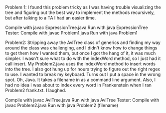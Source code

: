 Problem 1:
I found this problem tricky as I was having trouble visualizing the tree 
and figuring out the best way to implement the methods recursively,
but after talking to a TA I had an easier time.

Compile with javac ExpressionTree.java
Run with java ExpressionTree
Tester: Compile with javac Problem1.java
        Run with java Problem1

Problem2:
Stripping away the AvlTree class of generics and finding my way around
the class was challenging, and I didn't know how to change things to 
get them how I wanted them, but once I got the hang of it, it was much
simpler. I wasn't sure what to do with the indexWord method, so I
just had it call insert. My Problem2.java uses the indexWord method to
insert words into the tree. I also got hung up for hours trying to figure 
out the right regex to use. I wanted to break my keyboard. Turns out I 
put a space in the wrong spot. Oh, Java. It takes a filename in as a 
command line argument. Also, I had no idea I was about to index every 
word in Frankenstein when I ran Problem2 frank.txt. I laughed.

Compile with javac AvlTree.java
Run with java AvlTree 
Tester: Compile with javac Problem2.java
        Run with java Problem2 (filename)